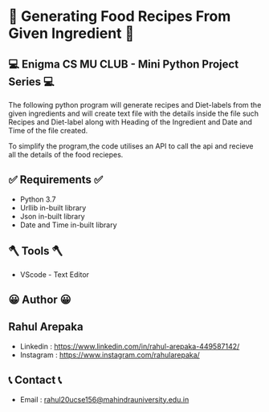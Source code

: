 #  🧁 Generating Food Recipes From Given Ingredient 🧁

## 💻 Enigma CS MU CLUB - Mini Python Project Series 💻

The following python program will generate recipes and Diet-labels from the given ingredients and will create text file with the details inside the file such Recipes and Diet-label along with Heading of the Ingredient and Date and Time of the file created.

To simplify the program,the code utilises an API to call the api and recieve all the details of the food reciepes.

## ✅ Requirements ✅
- Python 3.7
- Urllib in-built library
- Json in-built library
- Date and Time in-built library

## 🪓 Tools 🪓
- VScode - Text Editor

## 😀 Author 😀

## Rahul Arepaka
- Linkedin : https://www.linkedin.com/in/rahul-arepaka-449587142/
- Instagram : https://www.instagram.com/rahularepaka/


## 📞 Contact 📞
- Email : rahul20ucse156@mahindrauniversity.edu.in

